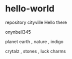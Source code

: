 # hello-world
repository cityville
Hello there


onynbell345

planet earth , nature , indigo

crytalz , stones , luck charms
